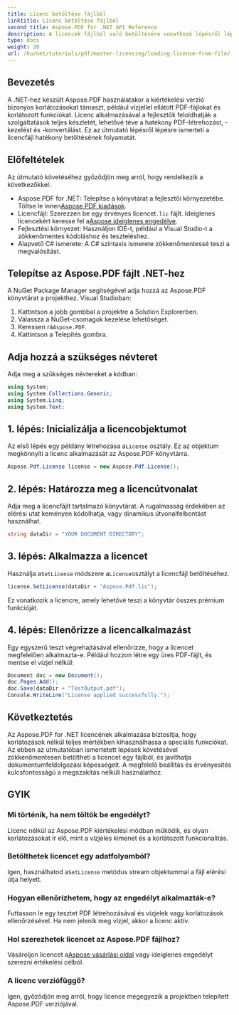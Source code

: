 ```yaml
---
title: Licenc betöltése fájlból
linktitle: Licenc betöltése fájlból
second_title: Aspose.PDF for .NET API Reference
description: A licencek fájlból való betöltésére vonatkozó lépésről lépésre szóló útmutatónk segítségével megtudhatja, hogyan aknázhatja ki az Aspose.PDF for .NET teljes potenciálját.
type: docs
weight: 20
url: /hu/net/tutorials/pdf/master-licensing/loading-license-from-file/
---
```

## Bevezetés  

A .NET-hez készült Aspose.PDF használatakor a kiértékelési verzió bizonyos korlátozásokat támaszt, például vízjellel ellátott PDF-fájlokat és korlátozott funkciókat. Licenc alkalmazásával a fejlesztők feloldhatják a szolgáltatások teljes készletét, lehetővé téve a hatékony PDF-létrehozást, -kezelést és -konvertálást. Ez az útmutató lépésről lépésre ismerteti a licencfájl hatékony betöltésének folyamatát.  

## Előfeltételek  

Az útmutató követéséhez győződjön meg arról, hogy rendelkezik a következőkkel:  

- Aspose.PDF for .NET: Telepítse a könyvtárat a fejlesztői környezetébe. Töltse le innen[Aspose PDF kiadások](https://releases.aspose.com/pdf/net/).  
-  Licencfájl: Szerezzen be egy érvényes licencet`.lic` fájlt. Ideiglenes licencekért keresse fel a[Aspose ideiglenes engedélye](https://purchase.aspose.com/temporary-license/).  
- Fejlesztési környezet: Használjon IDE-t, például a Visual Studio-t a zökkenőmentes kódoláshoz és teszteléshez.  
- Alapvető C# ismerete: A C# szintaxis ismerete zökkenőmentessé teszi a megvalósítást.  

## Telepítse az Aspose.PDF fájlt .NET-hez  
A NuGet Package Manager segítségével adja hozzá az Aspose.PDF könyvtárat a projekthez. Visual Studioban:  
1. Kattintson a jobb gombbal a projektre a Solution Explorerben.  
2. Válassza a NuGet-csomagok kezelése lehetőséget.  
3.  Keressen rá`Aspose.PDF`.  
4. Kattintson a Telepítés gombra.  

## Adja hozzá a szükséges névteret  
Adja meg a szükséges névtereket a kódban:  

```csharp
using System;
using System.Collections.Generic;
using System.Linq;
using System.Text;
```  

## 1. lépés: Inicializálja a licencobjektumot  

 Az első lépés egy példány létrehozása a`License` osztály. Ez az objektum megkönnyíti a licenc alkalmazását az Aspose.PDF könyvtárra.  

```csharp
Aspose.Pdf.License license = new Aspose.Pdf.License();
```  

## 2. lépés: Határozza meg a licencútvonalat  

Adja meg a licencfájlt tartalmazó könyvtárat. A rugalmasság érdekében az elérési utat keményen kódolhatja, vagy dinamikus útvonalfelbontást használhat.  

```csharp
string dataDir = "YOUR DOCUMENT DIRECTORY";
```  

## 3. lépés: Alkalmazza a licencet  

 Használja a`SetLicense` módszere a`License`osztályt a licencfájl betöltéséhez.  

```csharp
license.SetLicense(dataDir + "Aspose.Pdf.lic");
```  

Ez vonatkozik a licencre, amely lehetővé teszi a könyvtár összes prémium funkcióját.  

## 4. lépés: Ellenőrizze a licencalkalmazást  

Egy egyszerű teszt végrehajtásával ellenőrizze, hogy a licencet megfelelően alkalmazta-e. Például hozzon létre egy üres PDF-fájlt, és mentse el vízjel nélkül:  

```csharp
Document doc = new Document();
doc.Pages.Add();
doc.Save(dataDir + "TestOutput.pdf");
Console.WriteLine("License applied successfully.");
```  

## Következtetés  

Az Aspose.PDF for .NET licencének alkalmazása biztosítja, hogy korlátozások nélkül teljes mértékben kihasználhassa a speciális funkciókat. Az ebben az útmutatóban ismertetett lépések követésével zökkenőmentesen betöltheti a licencet egy fájlból, és javíthatja dokumentumfeldolgozási képességeit. A megfelelő beállítás és érvényesítés kulcsfontosságú a megszakítás nélküli használathoz.  

## GYIK  

### Mi történik, ha nem töltök be engedélyt?  
Licenc nélkül az Aspose.PDF kiértékelési módban működik, és olyan korlátozásokat ír elő, mint a vízjeles kimenet és a korlátozott funkcionalitás.  

### Betölthetek licencet egy adatfolyamból?  
 Igen, használhatod a`SetLicense` metódus stream objektummal a fájl elérési útja helyett.  

### Hogyan ellenőrizhetem, hogy az engedélyt alkalmazták-e?  
Futtasson le egy tesztet PDF létrehozásával és vízjelek vagy korlátozások ellenőrzésével. Ha nem jelenik meg vízjel, akkor a licenc aktív.  

### Hol szerezhetek licencet az Aspose.PDF fájlhoz?  
 Vásároljon licencet a[Aspose vásárlási oldal](https://purchase.aspose.com/buy) vagy ideiglenes engedélyt szerezni értékelési célból.  

### A licenc verziófüggő?  
Igen, győződjön meg arról, hogy licence megegyezik a projektben telepített Aspose.PDF verziójával.  